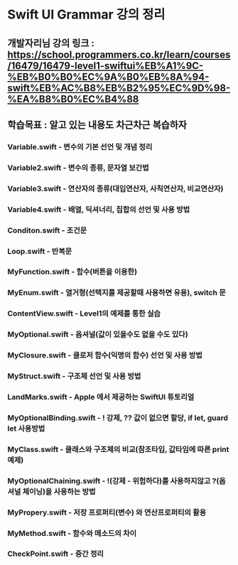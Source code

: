# Swift UI Grammar 강의 정리  

## 개발자리님 강의 링크 : <https://school.programmers.co.kr/learn/courses/16479/16479-level1-swiftui%EB%A1%9C-%EB%B0%B0%EC%9A%B0%EB%8A%94-swift%EB%AC%B8%EB%B2%95%EC%9D%98-%EA%B8%B0%EC%B4%88>  

## 학습목표 : 알고 있는 내용도 차근차근 복습하자

### Variable.swift - 변수의 기본 선언 및 개념 정리  

### Variable2.swift - 변수의 종류, 문자열 보간법  

### Variable3.swift - 연산자의 종류(대입연산자, 사칙연산자, 비교연산자)  

### Variable4.swift - 배열, 딕셔너리, 집합의 선언 및 사용 방법  

### Conditon.swift - 조건문  

### Loop.swift - 반복문  

### MyFunction.swift - 함수(버튼을 이용한)  

### MyEnum.swift - 열거형(선택지를 제공할때 사용하면 유용), switch 문  

### ContentView.swift - Level1의 예제를 통한 실습  

### MyOptional.swift - 옵셔널(값이 있을수도 없을 수도 있다)  

### MyClosure.swift - 클로저 함수(익명의 함수) 선언 및 사용 방법  

### MyStruct.swift - 구조체 선언 및 사용 방법  

### LandMarks.swift - Apple 에서 제공하는 SwiftUI 튜토리얼  

### MyOptionalBinding.swift - ! 강제, ?? 값이 없으면 할당, if let, guard let 사용방법  

### MyClass.swift - 클래스와 구조체의 비교(참조타입, 값타임에 따른 print 예제)  

### MyOptionalChaining.swift - !(강제 - 위험하다)를 사용하지않고 ?(옵셔널 체이닝)을 사용하는 방법  

### MyPropery.swift - 저장 프로퍼티(변수) 와 연산프로퍼티의 활용  

### MyMethod.swift - 함수와 메소드의 차이  

### CheckPoint.swift - 중간 정리
